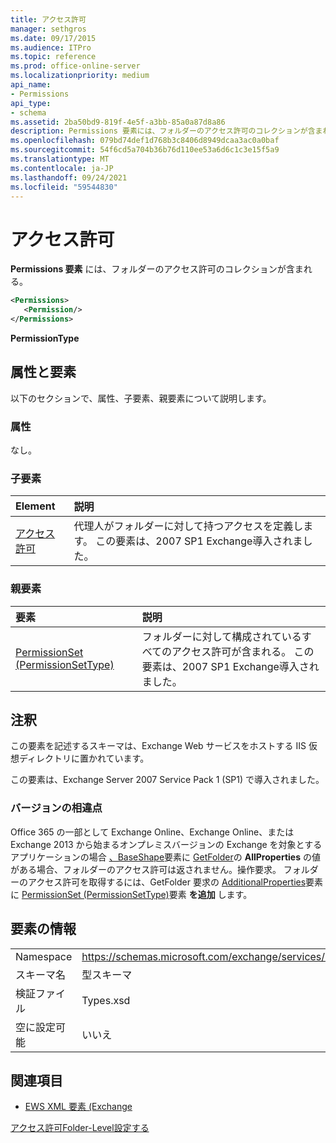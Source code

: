 ```yaml
---
title: アクセス許可
manager: sethgros
ms.date: 09/17/2015
ms.audience: ITPro
ms.topic: reference
ms.prod: office-online-server
ms.localizationpriority: medium
api_name:
- Permissions
api_type:
- schema
ms.assetid: 2ba50bd9-819f-4e5f-a3bb-85a0a87d8a86
description: Permissions 要素には、フォルダーのアクセス許可のコレクションが含まれる。
ms.openlocfilehash: 079bd74def1d768b3c8406d8949dcaa3ac0a0baf
ms.sourcegitcommit: 54f6cd5a704b36b76d110ee53a6d6c1c3e15f5a9
ms.translationtype: MT
ms.contentlocale: ja-JP
ms.lasthandoff: 09/24/2021
ms.locfileid: "59544830"
---
```

# <a name="permissions"></a>アクセス許可

**Permissions 要素** には、フォルダーのアクセス許可のコレクションが含まれる。 
  
```XML
<Permissions>
   <Permission/>
</Permissions>
```

 **PermissionType**
## <a name="attributes-and-elements"></a>属性と要素

以下のセクションで、属性、子要素、親要素について説明します。
  
### <a name="attributes"></a>属性

なし。
  
### <a name="child-elements"></a>子要素

|**Element**|**説明**|
|:-----|:-----|
|[アクセス許可](permission.md) <br/> |代理人がフォルダーに対して持つアクセスを定義します。 この要素は、2007 SP1 Exchange導入されました。  <br/> |
   
### <a name="parent-elements"></a>親要素

|**要素**|**説明**|
|:-----|:-----|
|[PermissionSet (PermissionSetType)](permissionset-permissionsettype.md) <br/> |フォルダーに対して構成されているすべてのアクセス許可が含まれる。 この要素は、2007 SP1 Exchange導入されました。  <br/> |
   
## <a name="remarks"></a>注釈

この要素を記述するスキーマは、Exchange Web サービスをホストする IIS 仮想ディレクトリに置かれています。
  
この要素は、Exchange Server 2007 Service Pack 1 (SP1) で導入されました。
  
### <a name="version-differences"></a>バージョンの相違点

Office 365 の一部として Exchange Online、Exchange Online、または Exchange 2013 から始まるオンプレミスバージョンの Exchange を対象とするアプリケーションの場合 [、BaseShape](baseshape.md)要素に [GetFolder](getfolder-operation.md)の **AllProperties** の値がある場合、フォルダーのアクセス許可は返されません。操作要求。 フォルダーのアクセス許可を取得するには、GetFolder 要求の [AdditionalProperties](additionalproperties.md)要素に [PermissionSet (PermissionSetType)](permissionset-permissionsettype.md)要素 **を追加** します。 
  
## <a name="element-information"></a>要素の情報

|||
|:-----|:-----|
|Namespace  <br/> |https://schemas.microsoft.com/exchange/services/2006/types  <br/> |
|スキーマ名  <br/> |型スキーマ  <br/> |
|検証ファイル  <br/> |Types.xsd  <br/> |
|空に設定可能  <br/> |いいえ  <br/> |
   
## <a name="see-also"></a>関連項目



- [EWS XML 要素 (Exchange](ews-xml-elements-in-exchange.md)


[アクセス許可Folder-Level設定する](https://msdn.microsoft.com/library/c7530e86-5112-401c-b10a-9c054ae59f07%28Office.15%29.aspx)

